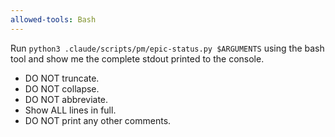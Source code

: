 ```yaml
---
allowed-tools: Bash
---
```


Run `python3 .claude/scripts/pm/epic-status.py $ARGUMENTS` using the bash tool and show me the complete stdout printed to the console.

- DO NOT truncate.
- DO NOT collapse.
- DO NOT abbreviate.
- Show ALL lines in full.
- DO NOT print any other comments.
